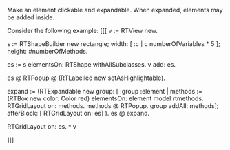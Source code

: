 Make an element clickable and expandable. When expanded, elements may be added inside.

Consider the following example:
[[[
v := RTView new.

s := RTShapeBuilder new
		rectangle;
		width: [ :c | c numberOfVariables * 5 ]; height: #numberOfMethods.
		
es := s elementsOn: RTShape withAllSubclasses.
v add: es.

es @ RTPopup @ (RTLabelled new setAsHighlightable).

expand := (RTExpandable new
				group: [ :group :element | 
					methods := (RTBox new color: Color red) 
										elementsOn: element model rtmethods.
					RTGridLayout on: methods.
					methods @ RTPopup.
					group addAll: methods];
				afterBlock: [ RTGridLayout on: es] ).
es @ expand. 

RTGridLayout on: es.
^ v

]]]